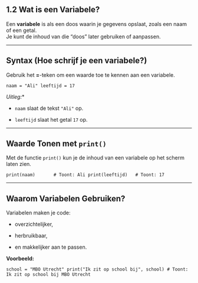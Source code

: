 ## 1.2 Wat is een Variabele?

Een **variabele** is als een doos waarin je gegevens opslaat, zoals een naam of een getal.  
Je kunt de inhoud van die “doos” later gebruiken of aanpassen.

---

##  Syntax (Hoe schrijf je een variabele?)

Gebruik het **=**-teken om een waarde toe te kennen aan een variabele.

`naam = "Ali" leeftijd = 17`

 *Uitleg:**

- `naam` slaat de tekst `"Ali"` op.
    
- `leeftijd` slaat het getal `17` op.
    

---

##  Waarde Tonen met `print()`

Met de functie `print()` kun je de inhoud van een variabele op het scherm laten zien.

`print(naam)       # Toont: Ali print(leeftijd)   # Toont: 17`

---

##  Waarom Variabelen Gebruiken?

Variabelen maken je code:

- overzichtelijker,
    
- herbruikbaar,
    
- en makkelijker aan te passen.
    

 **Voorbeeld:**

`school = "MBO Utrecht" print("Ik zit op school bij", school) # Toont: Ik zit op school bij MBO Utrecht`